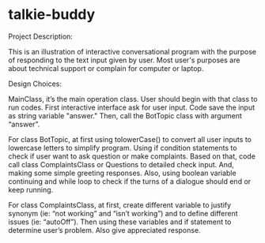 # talkie-buddy
	
Project Description:

This is an illustration of interactive conversational program with the purpose of responding to the text input given by user. Most user's purposes are about technical support or complain for computer or laptop. 


Design Choices:

MainClass, it’s the main operation class. User should begin with that class to run codes. First interactive interface ask for user input. Code save the input as string variable "answer." Then, call the BotTopic class with argument “answer”.

For class BotTopic, at first using tolowerCase() to convert all user inputs to lowercase letters to simplify program. Using if condition statements to check if user want to ask question or make complaints. Based on that, code call class ComplaintsClass or Questions to detailed check input. And, making some simple greeting responses. Also, using boolean variable continuing and while loop to check if the turns of a dialogue should end or keep running.

For class ComplaintsClass, at first, create different variable to justify synonym (ie: “not working” and “isn’t working”) and to define different issues (ie: “autoOff”). Then using these variables and if statement to determine user’s problem. Also give appreciated response.  


